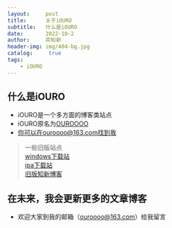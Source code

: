 ```yaml
---
layout:     post
title:      关于iOURO
subtitle:   什么是iOURO
date:       2022-10-2
author:     弈知新
header-img: img/404-bg.jpg
catalog: 	 true
tags:
    - iOURO
---
```

## 什么是iOURO
- iOURO是一个多方面的博客类站点 
- iOURO原名为[OUROOOO](https://ouroooo.github.io)
- 你可以在ouroooo@163.com找到我
> 一些旧版站点   
> [windows下载站](https://ouroooo.github.io/exe)  
> [ipa下载站](https://ouroooo.github.io)  
> [旧版知新博客](https://ouroooo.github.io/oapp) 
## 在未来，我会更新更多的文章博客
- 欢迎大家到我的邮箱（ouroooo@163.com）给我留言
